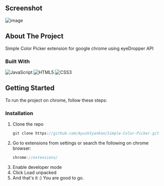 ## Screenshot
![image](https://user-images.githubusercontent.com/75990868/211220730-2f4b9cef-89d1-4ec7-b5a9-578b81b041de.png)

<!-- ABOUT THE PROJECT -->
## About The Project

Simple Color Picker extension for google chrome using eyeDropper API

### Built With

![JavaScript](https://img.shields.io/badge/javascript-%23323330.svg?style=for-the-badge&logo=javascript&logoColor=%23F7DF1E)
![HTML5](https://img.shields.io/badge/html5-%23E34F26.svg?style=for-the-badge&logo=html5&logoColor=white)
![CSS3](https://img.shields.io/badge/css3-%231572B6.svg?style=for-the-badge&logo=css3&logoColor=white)

<!-- GETTING STARTED -->
## Getting Started
To run the project on chrome, follow these steps:

### Installation
1. Clone the repo
   ```js
   git clone https://github.com/AyushIyankan/Simple-Color-Picker.git
   ```
2. Go to extensions from settings or search the following on chrome browser:
   ```js
   chrome://extensions/
   ```
3. Enable developer mode
4. Click Load unpacked
4. And that's it :) You are good to go.

[React.js]: https://img.shields.io/badge/React-20232A?style=for-the-badge&logo=react&logoColor=61DAFB
[React-url]: https://reactjs.org/

